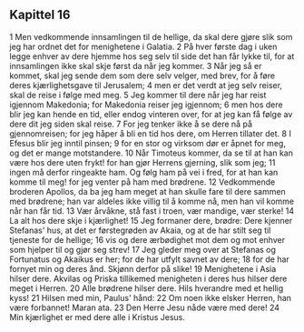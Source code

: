 ## Kapittel 16

1 Men vedkommende innsamlingen til de hellige, da skal dere gjøre slik som jeg har ordnet det for menighetene i Galatia.
2 På hver første dag i uken legge enhver av dere hjemme hos seg selv til side det han får lykke til, for at innsamlingen ikke skal skje først da når jeg kommer.
3 Når jeg så er kommet, skal jeg sende dem som dere selv velger, med brev, for å føre deres kjærlighetsgave til Jerusalem;
4 men er det verdt at jeg selv reiser, skal de reise i følge med meg.
5 Jeg kommer til dere når jeg har reist igjennom Makedonia; for Makedonia reiser jeg igjennom;
6 men hos dere blir jeg kan hende en tid, eller endog vinteren over, for at jeg kan få følge av dere dit jeg siden skal reise.
7 For jeg tenker ikke å se dere nå på gjennomreisen; for jeg håper å bli en tid hos dere, om Herren tillater det.
8 I Efesus blir jeg inntil pinsen;
9 for en stor og virksom dør er åpnet for meg, og det er mange motstandere.
10 Når Timoteus kommer, da se til at han kan være hos dere uten frykt! for han gjør Herrens gjerning, slik som jeg;
11 ingen må derfor ringeakte ham. Og følg ham på vei i fred, for at han kan komme til meg! for jeg venter på ham med brødrene.
12 Vedkommende broderen Apollos, da ba jeg ham meget at han skulle fare til dere sammen med brødrene; han var aldeles ikke villig til å komme nå, men han vil komme når han får tid.
13 Vær årvåkne, stå fast i troen, vær mandige, vær sterke!
14 La alt hos dere skje i kjærlighet!
15 Jeg formaner dere, brødre: Dere kjenner Stefanas' hus, at det er førstegrøden av Akaia, og at de har stilt seg til tjeneste for de hellige;
16 vis og dere ærbødighet mot dem og mot enhver som hjelper til og gjør seg strev!
17 Jeg gleder meg over at Stefanas og Fortunatus og Akaikus er her; for de har utfylt savnet av dere;
18 for de har fornyet min og deres ånd. Skjønn derfor på slike!
19 Menighetene i Asia hilser dere. Akvilas og Priska tillikemed menigheten i deres hus hilser dere meget i Herren.
20 Alle brødrene hilser dere. Hils hverandre med et hellig kyss!
21 Hilsen med min, Paulus' hånd:
22 Om noen ikke elsker Herren, han være forbannet! Maran ata.
23 Den Herre Jesu nåde være med dere!
24 Min kjærlighet er med dere alle i Kristus Jesus.
